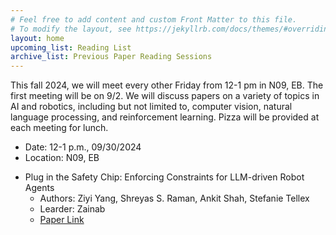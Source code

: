 ```yaml
---
# Feel free to add content and custom Front Matter to this file.
# To modify the layout, see https://jekyllrb.com/docs/themes/#overriding-theme-defaults
layout: home
upcoming_list: Reading List
archive_list: Previous Paper Reading Sessions
---
```


This fall 2024, we will meet every other Friday from 12-1 pm in N09, EB. The first meeting will be on 9/2.
We will discuss papers on a variety of topics in AI and robotics, including but not limited to, computer vision, natural language processing, and reinforcement learning.
Pizza will be provided at each meeting for lunch.

- Date: 12-1 p.m., 09/30/2024
- Location: N09, EB

<!-- Upcoming papers -->
- Plug in the Safety Chip: Enforcing Constraints for LLM-driven Robot Agents
    - Authors: Ziyi Yang, Shreyas S. Raman, Ankit Shah, Stefanie Tellex
    - Learder: Zainab
    - [Paper Link](https://arxiv.org/abs/2309.09919)



<!-- - Vision-Language Foundation Models as Effective Robot Imitators
    - Authors: Xinghang Li, Minghuan Liu, Hanbo Zhang, Cunjun Yu, Jie Xu, Hongtao Wu, Chilam Cheang, Ya Jing, Weinan Zhang, Huaping Liu, Hang Li, Tao Kong
    - Venue: Arxiv
    - [Paper Link](https://arxiv.org/abs/2311.01378)


- Diffusion Policy: Visuomotor Policy Learning via Action Diffusion
    - [Paper Link](https://diffusion-policy.cs.columbia.edu/)

- Champion-level drone racing using deep reinforcement learning
    - [Paper Link](https://www.nature.com/articles/s41586-023-06419-4) -->

<!-- Members
- Members:
    - Shiqi Zhang
    - Xiaohan Zhang
    - David DeFazio
    - Yohei Hayamizu
    - Zainab Altaweel
-->
